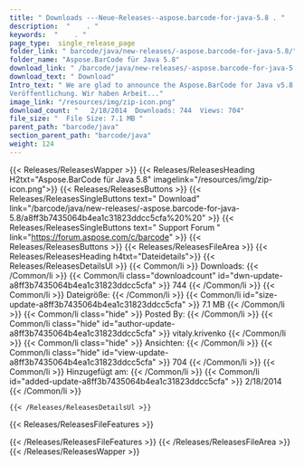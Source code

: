 ```yaml
---
title: " Downloads ---Neue-Releases--aspose.barcode-for-java-5.8 . "
description:  "    . " 
keywords:  "    . " 
page_type:  single_release_page
folder_link: " barcode/java/new-releases/-aspose.barcode-for-java-5.8/"
folder_name: "Aspose.BarCode für Java 5.8"
download_link: " /barcode/java/new-releases/-aspose.barcode-for-java-5.8/a8ff3b7435064b4ea1c31823ddcc5cfa"
download_text: " Download"
Intro_text: " We are glad to announce the Aspose.BarCode for Java v5.8
Veröffentlichung. Wir haben Arbeit..."
image_link: "/resources/img/zip-icon.png"
download_count: "   2/18/2014  Downloads: 744  Views: 704"
file_size: "  File Size: 7.1 MB "
parent_path: "barcode/java"
section_parent_path: "barcode/java"
weight: 124
---
```


{{< Releases/ReleasesWapper >}}
  {{< Releases/ReleasesHeading H2txt="Aspose.BarCode für Java 5.8" imagelink="/resources/img/zip-icon.png">}}
  {{< Releases/ReleasesButtons >}}
    {{< Releases/ReleasesSingleButtons text=" Download" link="/barcode/java/new-releases/-aspose.barcode-for-java-5.8/a8ff3b7435064b4ea1c31823ddcc5cfa%20%20" >}}
    {{< Releases/ReleasesSingleButtons text=" Support Forum " link="https://forum.aspose.com/c/barcode" >}}
  {{< Releases/ReleasesButtons >}}
  {{< Releases/ReleasesFileArea >}}
    {{< Releases/ReleasesHeading h4txt="Dateidetails">}}
    {{< Releases/ReleasesDetailsUl >}}
            {{< Common/li >}} Downloads: {{< /Common/li >}}
      {{< Common/li class="downloadcount" id="dwn-update-a8ff3b7435064b4ea1c31823ddcc5cfa" >}} 744 {{< /Common/li >}}
      {{< Common/li >}} Dateigröße: {{< /Common/li >}}
      {{< Common/li id="size-update-a8ff3b7435064b4ea1c31823ddcc5cfa" >}} 7.1 MB {{< /Common/li >}} 
      {{< Common/li  class="hide" >}} Posted By: {{< /Common/li >}} 
      {{< Common/li class="hide" id="author-update-a8ff3b7435064b4ea1c31823ddcc5cfa" >}} vitaly.krivenko {{< /Common/li >}}
      {{< Common/li class="hide" >}} Ansichten: {{< /Common/li >}}
      {{< Common/li class="hide" id="view-update-a8ff3b7435064b4ea1c31823ddcc5cfa" >}} 704 {{< /Common/li >}}
      {{< Common/li >}} Hinzugefügt am: {{< /Common/li >}}
      {{< Common/li id="added-update-a8ff3b7435064b4ea1c31823ddcc5cfa" >}} 2/18/2014 {{< /Common/li >}} 

    {{< /Releases/ReleasesDetailsUl >}}

  {{< Releases/ReleasesFileFeatures >}}
      
  {{< /Releases/ReleasesFileFeatures >}}
 {{< /Releases/ReleasesFileArea >}}
{{< /Releases/ReleasesWapper >}}




